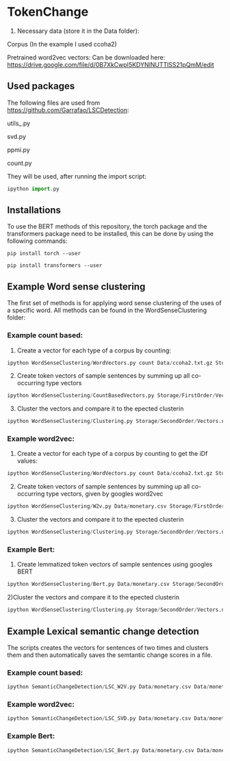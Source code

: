 # TokenChange



1. Necessary data (store it in the Data folder):

Corpus (In the example I used ccoha2)

Pretrained word2vec vectors: Can be downloaded here: https://drive.google.com/file/d/0B7XkCwpI5KDYNlNUTTlSS21pQmM/edit

## Used packages

The following files are used from https://github.com/Garrafao/LSCDetection:

utils_.py

svd.py

ppmi.py 

count.py 

They will be used, after running the import script: 
```python 
ipython import.py
```

## Installations

To use the BERT methods of this repository, the torch package and the transformers package need to be installed, this can be done by using the following commands: 
```
pip install torch --user
```
```
pip install transformers --user
```
## Example Word sense clustering


The first set of methods is for applying word sense clustering of the uses of a specific word. All methods can be found in the WordSenseClustering folder: 


### Example count based: 

1) Create a vector for each type of a corpus by counting:
```python 
ipython WordSenseClustering/WordVectors.py count Data/ccoha2.txt.gz Storage/FirstOrder/Vectors.npz Storage/FirstOrder/w2i.npz.npy
```
2) Create token vectors of sample sentences by summing up all co-occurring type vectors
```python 
ipython WordSenseClustering/CountBasedVectors.py Storage/FirstOrder/Vectors.npz Data/monetary.csv Storage/FirstOrder/w2i.npz.npy Storage/SecondOrder/Vectors.npz 20 Data/ccoha2.txt.gz
```
3) Cluster the vectors and compare it to the epected clusterin 
```python 
ipython WordSenseClustering/Clustering.py Storage/SecondOrder/Vectors.npz Data/monetary.csv gaac 2 Storage/SecondOrder/lables.csv Storage/SecondOrder/cluster.csv

```


### Example word2vec: 

1) Create a vector for each type of a corpus by counting to get the iDf values: 
```python 
ipython WordSenseClustering/WordVectors.py count Data/ccoha2.txt.gz Storage/FirstOrder/Vectors.npz Storage/FirstOrder/w2i.npz.npy
```
2) Create token vectors of sample sentences by summing up all co-occurring type vectors, given by googles word2vec
```python 
ipython WordSenseClustering/W2v.py Data/monetary.csv Storage/FirstOrder/w2i.npz.npy Storage/SecondOrder/Vectors.npz 20 Data/ccoha2.txt.gz
```
3) Cluster the vectors and compare it to the epected clusterin
```python
ipython WordSenseClustering/Clustering.py Storage/SecondOrder/Vectors.npz Data/monetary.csv gaac 2 Storage/SecondOrder/lables.csv Storage/SecondOrder/cluster.csv

```



### Example Bert:

1) Create lemmatized token vectors of sample sentences using googles BERT
```python
ipython WordSenseClustering/Bert.py Data/monetary.csv Storage/SecondOrder/Vectors.npz lemma
```
2)Cluster the vectors and compare it to the epected clusterin 
```python
ipython WordSenseClustering/Clustering.py Storage/SecondOrder/Vectors.npz Data/monetary.csv gaac 2 Storage/SecondOrder/lables.csv Storage/SecondOrder/cluster.csv

```


## Example Lexical semantic change detection
The scripts creates the vectors for sentences of two times and clusters them and then automatically saves the semtantic change scores in a file. 

### Example count based:
```python
ipython SemanticChangeDetection/LSC_W2V.py Data/monetary.csv Data/monetary.csv Storage/SecondOrder/Vectors.npz Storage/SecondOrder/lables.csv gaac Storage/SecondOrder/lsc.csv 0.2 0.02 10 20 Storage/FirstOrder/w2i.npz.npy Data/ccoha2.txt.gz
```
### Example word2vec: 
```python
ipython SemanticChangeDetection/LSC_SVD.py Data/monetary.csv Data/monetary.csv Storage/SecondOrder/Vectors.npz Storage/SecondOrder/lables.csv gaac Storage/SecondOrder/lsc.csv 0.2 0.02 10 Storage/FirstOrder/Vectors.npz Storage/FirstOrder/w2i.npz.npy 20 Data/ccoha2.txt.gz
```
### Example Bert:
```python
ipython SemanticChangeDetection/LSC_Bert.py Data/monetary.csv Data/monetary.csv Storage/SecondOrder/Vectors.npz Storage/SecondOrder/lables.csv lemma gaac Storage/SecondOrder/lsc.csv 0.2 0.02 10
```












